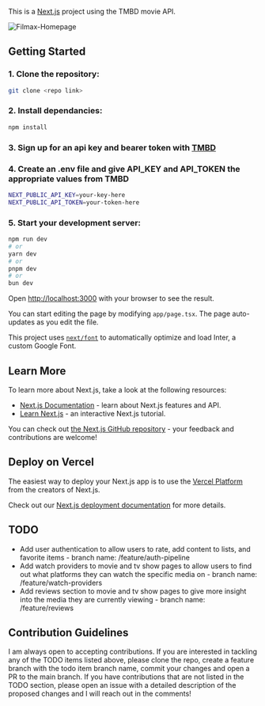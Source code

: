 This is a [Next.js](https://nextjs.org/) project using the TMBD movie API.

![Filmax-Homepage](https://github.com/LucasMERN/Filmmax-Movie-Hub/assets/94091522/427ecb3e-7336-42ee-929b-3c4c67174d74)

## Getting Started

### 1. Clone the repository:
```bash
git clone <repo link>
```

### 2. Install dependancies:
```bash
npm install
```

### 3. Sign up for an api key and bearer token with [TMBD](https://www.themoviedb.org/)

### 4. Create an .env file and give API_KEY and API_TOKEN the appropriate values from TMBD
```bash
NEXT_PUBLIC_API_KEY=your-key-here
NEXT_PUBLIC_API_TOKEN=your-token-here
```

### 5. Start your development server:
```bash
npm run dev
# or
yarn dev
# or
pnpm dev
# or
bun dev
```

Open [http://localhost:3000](http://localhost:3000) with your browser to see the result.

You can start editing the page by modifying `app/page.tsx`. The page auto-updates as you edit the file.

This project uses [`next/font`](https://nextjs.org/docs/basic-features/font-optimization) to automatically optimize and load Inter, a custom Google Font.

## Learn More

To learn more about Next.js, take a look at the following resources:

- [Next.js Documentation](https://nextjs.org/docs) - learn about Next.js features and API.
- [Learn Next.js](https://nextjs.org/learn) - an interactive Next.js tutorial.

You can check out [the Next.js GitHub repository](https://github.com/vercel/next.js/) - your feedback and contributions are welcome!

## Deploy on Vercel

The easiest way to deploy your Next.js app is to use the [Vercel Platform](https://vercel.com/new?utm_medium=default-template&filter=next.js&utm_source=create-next-app&utm_campaign=create-next-app-readme) from the creators of Next.js.

Check out our [Next.js deployment documentation](https://nextjs.org/docs/deployment) for more details.

## TODO

- Add user authentication to allow users to rate, add content to lists, and favorite items - branch name: /feature/auth-pipeline
- Add watch providers to movie and tv show pages to allow users to find out what platforms they can watch the specific media on - branch name: /feature/watch-providers
- Add reviews section to movie and tv show pages to give more insight into the media they are currently viewing - branch name: /feature/reviews

## Contribution Guidelines

I am always open to accepting contributions. If you are interested in tackling any of the TODO items listed above, please clone the repo, create a feature branch with the todo item branch name, commit your changes and open a PR to the main branch.
If you have contributions that are not listed in the TODO section, please open an issue with a detailed description of the proposed changes and I will reach out in the comments!
